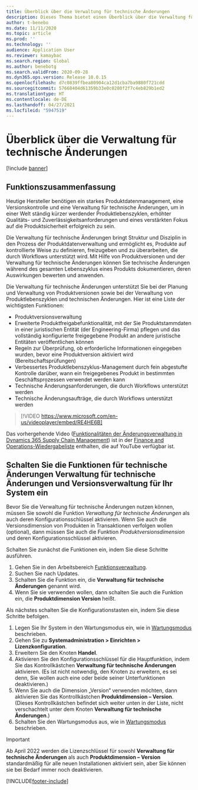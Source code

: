 ```yaml
---
title: Überblick über die Verwaltung für technische Änderungen
description: Dieses Thema bietet einen Überblick über die Verwaltung für technische Änderungen, die Sie bei der Planung und Verwaltung der Produktversionsverwaltung sowie bei der Verwaltung von Produktlebenszyklen und technischen Änderungen unterstützt.
author: t-benebo
ms.date: 11/11/2020
ms.topic: article
ms.prod: ''
ms.technology: ''
audience: Application User
ms.reviewer: kamaybac
ms.search.region: Global
ms.author: benebotg
ms.search.validFrom: 2020-09-28
ms.dyn365.ops.version: Release 10.0.15
ms.openlocfilehash: d7c0839ffbea80904ca12d1cba7ba9880f721cdd
ms.sourcegitcommit: 57668404d61359b33e0c0280f2f7c4eb829b1ed2
ms.translationtype: HT
ms.contentlocale: de-DE
ms.lasthandoff: 04/27/2021
ms.locfileid: "5947519"
---
```

# <a name="engineering-change-management-overview"></a>Überblick über die Verwaltung für technische Änderungen

[!include [banner](../includes/banner.md)]

## <a name="feature-summary"></a>Funktionszusammenfassung

Heutige Hersteller benötigen ein starkes Produktdatenmanagement, eine Versionskontrolle und eine Verwaltung für technische Änderungen, um in einer Welt ständig kürzer werdender Produktlebenszyklen, erhöhter Qualitäts- und Zuverlässigkeitsanforderungen und eines verstärkten Fokus auf die Produktsicherheit erfolgreich zu sein.

Die Verwaltung für technische Änderungen bringt Struktur und Disziplin in den Prozess der Produktdatenverwaltung und ermöglicht es, Produkte auf kontrollierte Weise zu definieren, freizugeben und zu überarbeiten, die durch Workflows unterstützt wird. Mit Hilfe von Produktversionen und der Verwaltung für technische Änderungen können Sie technische Änderungen während des gesamten Lebenszyklus eines Produkts dokumentieren, deren Auswirkungen bewerten und anwenden.

Die Verwaltung für technische Änderungen unterstützt Sie bei der Planung und Verwaltung von Produktversionen sowie bei der Verwaltung von Produktlebenszyklen und technischen Änderungen. Hier ist eine Liste der wichtigsten Funktionen:

- Produktversionsverwaltung
- Erweiterte Produktfreigabefunktionalität, mit der Sie Produktstammdaten in einer juristischen Entität (der Engineering-Firma) pflegen und das vollständig konfigurierte freigegebene Produkt an andere juristische Entitäten veröffentlichen können
- Regeln zur Überprüfung, ob erforderliche Informationen eingegeben wurden, bevor eine Produktversion aktiviert wird (Bereitschaftsprüfungen)
- Verbessertes Produktlebenszyklus-Management durch fein abgestufte Kontrolle darüber, wann ein freigegebenes Produkt in bestimmten Geschäftsprozessen verwendet werden kann
- Technische Änderungsanforderungen, die durch Workflows unterstützt werden
- Technische Änderungsaufträge, die durch Workflows unterstützt werden

> [!VIDEO https://www.microsoft.com/en-us/videoplayer/embed/RE4HE6B]

Das vorhergehende Video ([Funktionalitäten der Änderungsverwaltung in Dynamics 365 Supply Chain Management](https://youtu.be/N313FqvRuBc)) ist in der [Finance and Operations-Wiedergabeliste](https://www.youtube.com/playlist?list=PLcakwueIHoT_SYfIaPGoOhloFoCXiUSyW) enthalten, die auf YouTube verfügbar ist.

## <a name="turn-on-the-engineering-change-management-and-version-dimension-features-for-your-system"></a>Schalten Sie die Funktionen für technische Änderungen Verwaltung für technische Änderungen und Versionsverwaltung für Ihr System ein

Bevor Sie die Verwaltung für technische Änderungen nutzen können, müssen Sie sowohl die Funktion *Verwaltung für technische Änderungen* als auch deren Konfigurationsschlüssel aktivieren. Wenn Sie auch die Versionsdimension von Produkten in Transaktionen verfolgen wollen (optional), dann müssen Sie auch die Funktion *Produktversionsdimension* und deren Konfigurationsschlüssel aktivieren.

Schalten Sie zunächst die Funktionen ein, indem Sie diese Schritte ausführen.

1. Gehen Sie in den Arbeitsbereich [Funktionsverwaltung](../../fin-ops-core/fin-ops/get-started/feature-management/feature-management-overview.md).
1. Suchen Sie nach Updates.
1. Schalten Sie die Funktion ein, die **Verwaltung für technische Änderungen** genannt wird.
1. Wenn Sie sie verwenden wollen, dann schalten Sie auch die Funktion ein, die **Produktdimension Version** heißt.

Als nächstes schalten Sie die Konfigurationstasten ein, indem Sie diese Schritte befolgen.

1. Legen Sie Ihr System in den Wartungsmodus ein, wie in [Wartungsmodus](../../fin-ops-core/dev-itpro/sysadmin/maintenance-mode.md) beschrieben.
1. Gehen Sie zu **Systemadministration \> Einrichten \> Lizenzkonfiguration**.
1. Erweitern Sie den Knoten **Handel**.
1. Aktivieren Sie den Konfigurationsschlüssel für die Hauptfunktion, indem Sie das Kontrollkästchen **Verwaltung für technische Änderungen** aktivieren. (Es ist nicht notwendig, den Knoten zu erweitern, es sei denn, Sie wollen auch eine oder beide seiner Unterfunktionen deaktivieren.)
1. Wenn Sie auch die Dimension „Version“ verwenden möchten, dann aktivieren Sie das Kontrollkästchen **Produktdimension – Version**. (Dieses Kontrollkästchen befindet sich weiter unten in der Liste, nicht verschachtelt unter dem Knoten **Verwaltung für technische Änderungen**.)
1. Schalten Sie den Wartungsmodus aus, wie in [Wartungsmodus](../../fin-ops-core/dev-itpro/sysadmin/maintenance-mode.md) beschrieben.

> [!IMPORTANT]
> Ab April 2022 werden die Lizenzschlüssel für sowohl **Verwaltung für technische Änderungen** als auch **Produktdimension – Version** standardmäßig für alle neuen Installationen aktiviert sein, aber Sie können sie bei Bedarf immer noch deaktivieren.

[!INCLUDE[footer-include](../../includes/footer-banner.md)]
